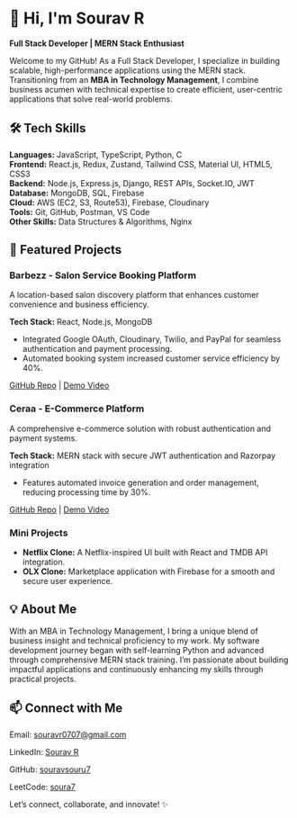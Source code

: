 <!DOCTYPE html>
<html lang="en">
<head>
  <meta charset="UTF-8">
  <meta name="viewport" content="width=device-width, initial-scale=1.0">

</head>
<body>

  <h1>👋 Hi, I'm Sourav R</h1>
  <p><strong>Full Stack Developer | MERN Stack Enthusiast</strong></p>
  <p>Welcome to my GitHub! As a Full Stack Developer, I specialize in building scalable, high-performance applications using the MERN stack. Transitioning from an <strong>MBA in Technology Management</strong>, I combine business acumen with technical expertise to create efficient, user-centric applications that solve real-world problems.</p>

  <h2 class="section-title">🛠️ Tech Skills</h2>
  <div class="tech-skill">
    <strong>Languages:</strong> JavaScript, TypeScript, Python, C
  </div>
  <div class="tech-skill">
    <strong>Frontend:</strong> React.js, Redux, Zustand, Tailwind CSS, Material UI, HTML5, CSS3
  </div>
  <div class="tech-skill">
    <strong>Backend:</strong> Node.js, Express.js, Django, REST APIs, Socket.IO, JWT
  </div>
  <div class="tech-skill">
    <strong>Database:</strong> MongoDB, SQL, Firebase
  </div>
  <div class="tech-skill">
    <strong>Cloud:</strong> AWS (EC2, S3, Route53), Firebase, Cloudinary
  </div>
  <div class="tech-skill">
    <strong>Tools:</strong> Git, GitHub, Postman, VS Code
  </div>
  <div class="tech-skill">
    <strong>Other Skills:</strong> Data Structures & Algorithms, Nginx
  </div>

  <h2 class="section-title">🌟 Featured Projects</h2>
  <div class="project">
    <h3>Barbezz - Salon Service Booking Platform</h3>
    <p>A location-based salon discovery platform that enhances customer convenience and business efficiency.</p>
    <p><strong>Tech Stack:</strong> React, Node.js, MongoDB</p>
    <ul>
      <li>Integrated Google OAuth, Cloudinary, Twilio, and PayPal for seamless authentication and payment processing.</li>
      <li>Automated booking system increased customer service efficiency by 40%.</li>
    </ul>
    <p><a href="https://github.com/your-username/barbezz" target="_blank">GitHub Repo</a> | <a href="#" target="_blank">Demo Video</a></p>
  </div>

  <div class="project">
    <h3>Ceraa - E-Commerce Platform</h3>
    <p>A comprehensive e-commerce solution with robust authentication and payment systems.</p>
    <p><strong>Tech Stack:</strong> MERN stack with secure JWT authentication and Razorpay integration</p>
    <ul>
      <li>Features automated invoice generation and order management, reducing processing time by 30%.</li>
    </ul>
    <p><a href="https://github.com/your-username/ceraa" target="_blank">GitHub Repo</a> | <a href="#" target="_blank">Demo Video</a></p>
  </div>

  <div class="project">
    <h3>Mini Projects</h3>
    <ul>
      <li><strong>Netflix Clone:</strong> A Netflix-inspired UI built with React and TMDB API integration.</li>
      <li><strong>OLX Clone:</strong> Marketplace application with Firebase for a smooth and secure user experience.</li>
    </ul>
  </div>

  <h2 class="section-title">💡 About Me</h2>
  <p>With an MBA in Technology Management, I bring a unique blend of business insight and technical proficiency to my work. My software development journey began with self-learning Python and advanced through comprehensive MERN stack training. I’m passionate about building impactful applications and continuously enhancing my skills through practical projects.</p>

  <h2 class="section-title">📫 Connect with Me</h2>
  <div class="contact-info">
    <p>Email: <a href="mailto:souravr0707@gmail.com">souravr0707@gmail.com</a></p>
    <p>LinkedIn: <a href="https://www.linkedin.com/in/sourav-r" target="_blank">Sourav R</a></p>
    <p>GitHub: <a href="https://github.com/souravsouru7" target="_blank">souravsouru7</a></p>
    <p>LeetCode: <a href="https://leetcode.com/soura7" target="_blank">soura7</a></p>
  </div>

  <p>Let’s connect, collaborate, and innovate! ✨</p>

</body>
</html>
